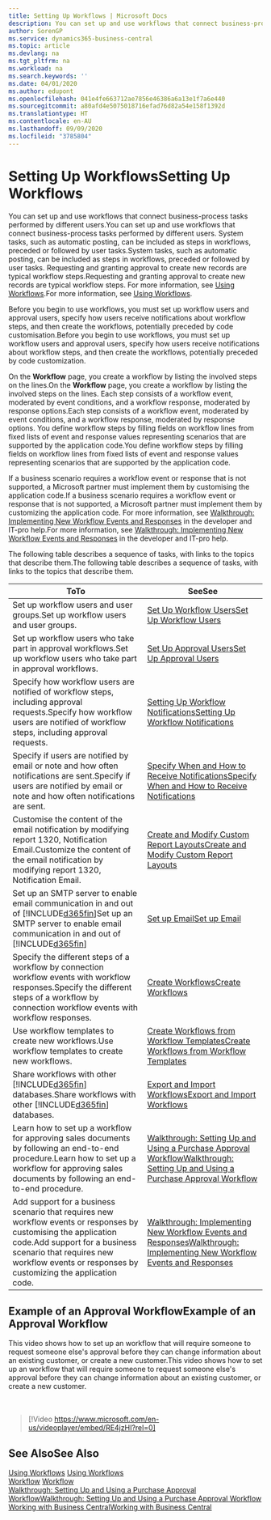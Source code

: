 ```yaml
---
title: Setting Up Workflows | Microsoft Docs
description: You can set up and use workflows that connect business-process tasks performed by different users. System tasks, such as automatic posting, can be included as steps in workflows, preceded or followed by user tasks. Requesting and granting approval to create new records are typical workflow steps.
author: SorenGP
ms.service: dynamics365-business-central
ms.topic: article
ms.devlang: na
ms.tgt_pltfrm: na
ms.workload: na
ms.search.keywords: ''
ms.date: 04/01/2020
ms.author: edupont
ms.openlocfilehash: 041e4fe663712ae7856e46386a6a13e1f7a6e440
ms.sourcegitcommit: a80afd4e5075018716efad76d82a54e158f1392d
ms.translationtype: HT
ms.contentlocale: en-AU
ms.lasthandoff: 09/09/2020
ms.locfileid: "3785804"
---
```

# <a name="setting-up-workflows"></a><span data-ttu-id="7083a-105">Setting Up Workflows</span><span class="sxs-lookup"><span data-stu-id="7083a-105">Setting Up Workflows</span></span>
<span data-ttu-id="7083a-106">You can set up and use workflows that connect business-process tasks performed by different users.</span><span class="sxs-lookup"><span data-stu-id="7083a-106">You can set up and use workflows that connect business-process tasks performed by different users.</span></span> <span data-ttu-id="7083a-107">System tasks, such as automatic posting, can be included as steps in workflows, preceded or followed by user tasks.</span><span class="sxs-lookup"><span data-stu-id="7083a-107">System tasks, such as automatic posting, can be included as steps in workflows, preceded or followed by user tasks.</span></span> <span data-ttu-id="7083a-108">Requesting and granting approval to create new records are typical workflow steps.</span><span class="sxs-lookup"><span data-stu-id="7083a-108">Requesting and granting approval to create new records are typical workflow steps.</span></span> <span data-ttu-id="7083a-109">For more information, see [Using Workflows](across-use-workflows.md).</span><span class="sxs-lookup"><span data-stu-id="7083a-109">For more information, see [Using Workflows](across-use-workflows.md).</span></span>  

 <span data-ttu-id="7083a-110">Before you begin to use workflows, you must set up workflow users and approval users, specify how users receive notifications about workflow steps, and then create the workflows, potentially preceded by code customisation.</span><span class="sxs-lookup"><span data-stu-id="7083a-110">Before you begin to use workflows, you must set up workflow users and approval users, specify how users receive notifications about workflow steps, and then create the workflows, potentially preceded by code customization.</span></span>  

 <span data-ttu-id="7083a-111">On the **Workflow** page, you create a workflow by listing the involved steps on the lines.</span><span class="sxs-lookup"><span data-stu-id="7083a-111">On the **Workflow** page, you create a workflow by listing the involved steps on the lines.</span></span> <span data-ttu-id="7083a-112">Each step consists of a workflow event, moderated by event conditions, and a workflow response, moderated by response options.</span><span class="sxs-lookup"><span data-stu-id="7083a-112">Each step consists of a workflow event, moderated by event conditions, and a workflow response, moderated by response options.</span></span> <span data-ttu-id="7083a-113">You define workflow steps by filling fields on workflow lines from fixed lists of event and response values representing scenarios that are supported by the application code.</span><span class="sxs-lookup"><span data-stu-id="7083a-113">You define workflow steps by filling fields on workflow lines from fixed lists of event and response values representing scenarios that are supported by the application code.</span></span>  

 <span data-ttu-id="7083a-114">If a business scenario requires a workflow event or response that is not supported, a Microsoft partner must implement them by customising the application code.</span><span class="sxs-lookup"><span data-stu-id="7083a-114">If a business scenario requires a workflow event or response that is not supported, a Microsoft partner must implement them by customizing the application code.</span></span> <span data-ttu-id="7083a-115">For more information, see [Walkthrough: Implementing New Workflow Events and Responses](/dynamics-nav/Walkthrough--Implementing-New-Workflow-Events-and-Responses) in the developer and IT-pro help.</span><span class="sxs-lookup"><span data-stu-id="7083a-115">For more information, see [Walkthrough: Implementing New Workflow Events and Responses](/dynamics-nav/Walkthrough--Implementing-New-Workflow-Events-and-Responses) in the developer and IT-pro help.</span></span>

 <span data-ttu-id="7083a-116">The following table describes a sequence of tasks, with links to the topics that describe them.</span><span class="sxs-lookup"><span data-stu-id="7083a-116">The following table describes a sequence of tasks, with links to the topics that describe them.</span></span>  

|<span data-ttu-id="7083a-117">**To**</span><span class="sxs-lookup"><span data-stu-id="7083a-117">**To**</span></span>|<span data-ttu-id="7083a-118">**See**</span><span class="sxs-lookup"><span data-stu-id="7083a-118">**See**</span></span>|  
|------------|-------------|  
|<span data-ttu-id="7083a-119">Set up workflow users and user groups.</span><span class="sxs-lookup"><span data-stu-id="7083a-119">Set up workflow users and user groups.</span></span>|[<span data-ttu-id="7083a-120">Set Up Workflow Users</span><span class="sxs-lookup"><span data-stu-id="7083a-120">Set Up Workflow Users</span></span>](across-how-to-set-up-workflow-users.md)|  
|<span data-ttu-id="7083a-121">Set up workflow users who take part in approval workflows.</span><span class="sxs-lookup"><span data-stu-id="7083a-121">Set up workflow users who take part in approval workflows.</span></span>|[<span data-ttu-id="7083a-122">Set Up Approval Users</span><span class="sxs-lookup"><span data-stu-id="7083a-122">Set Up Approval Users</span></span>](across-how-to-set-up-approval-users.md)|  
|<span data-ttu-id="7083a-123">Specify how workflow users are notified of workflow steps, including approval requests.</span><span class="sxs-lookup"><span data-stu-id="7083a-123">Specify how workflow users are notified of workflow steps, including approval requests.</span></span>|[<span data-ttu-id="7083a-124">Setting Up Workflow Notifications</span><span class="sxs-lookup"><span data-stu-id="7083a-124">Setting Up Workflow Notifications</span></span>](across-setting-up-workflow-notifications.md)|  
|<span data-ttu-id="7083a-125">Specify if users are notified by email or note and how often notifications are sent.</span><span class="sxs-lookup"><span data-stu-id="7083a-125">Specify if users are notified by email or note and how often notifications are sent.</span></span>|[<span data-ttu-id="7083a-126">Specify When and How to Receive Notifications</span><span class="sxs-lookup"><span data-stu-id="7083a-126">Specify When and How to Receive Notifications</span></span>](across-how-to-specify-when-and-how-to-receive-notifications.md)|  
|<span data-ttu-id="7083a-127">Customise the content of the email notification by modifying report 1320, Notification Email.</span><span class="sxs-lookup"><span data-stu-id="7083a-127">Customize the content of the email notification by modifying report 1320, Notification Email.</span></span>|[<span data-ttu-id="7083a-128">Create and Modify Custom Report Layouts</span><span class="sxs-lookup"><span data-stu-id="7083a-128">Create and Modify Custom Report Layouts</span></span>](ui-how-create-custom-report-layout.md)|  
|<span data-ttu-id="7083a-129">Set up an SMTP server to enable email communication in and out of [!INCLUDE[d365fin](includes/d365fin_md.md)]</span><span class="sxs-lookup"><span data-stu-id="7083a-129">Set up an SMTP server to enable email communication in and out of [!INCLUDE[d365fin](includes/d365fin_md.md)]</span></span>|[<span data-ttu-id="7083a-130">Set up Email</span><span class="sxs-lookup"><span data-stu-id="7083a-130">Set up Email</span></span>](admin-how-setup-email.md)|
|<span data-ttu-id="7083a-131">Specify the different steps of a workflow by connection workflow events with workflow responses.</span><span class="sxs-lookup"><span data-stu-id="7083a-131">Specify the different steps of a workflow by connection workflow events with workflow responses.</span></span>|[<span data-ttu-id="7083a-132">Create Workflows</span><span class="sxs-lookup"><span data-stu-id="7083a-132">Create Workflows</span></span>](across-how-to-create-workflows.md)|  
|<span data-ttu-id="7083a-133">Use workflow templates to create new workflows.</span><span class="sxs-lookup"><span data-stu-id="7083a-133">Use workflow templates to create new workflows.</span></span>|[<span data-ttu-id="7083a-134">Create Workflows from Workflow Templates</span><span class="sxs-lookup"><span data-stu-id="7083a-134">Create Workflows from Workflow Templates</span></span>](across-how-to-create-workflows-from-workflow-templates.md)|  
|<span data-ttu-id="7083a-135">Share workflows with other [!INCLUDE[d365fin](includes/d365fin_md.md)] databases.</span><span class="sxs-lookup"><span data-stu-id="7083a-135">Share workflows with other [!INCLUDE[d365fin](includes/d365fin_md.md)] databases.</span></span>|[<span data-ttu-id="7083a-136">Export and Import Workflows</span><span class="sxs-lookup"><span data-stu-id="7083a-136">Export and Import Workflows</span></span>](across-how-to-export-and-import-workflows.md)|  
|<span data-ttu-id="7083a-137">Learn how to set up a workflow for approving sales documents by following an end-to-end procedure.</span><span class="sxs-lookup"><span data-stu-id="7083a-137">Learn how to set up a workflow for approving sales documents by following an end-to-end procedure.</span></span>|[<span data-ttu-id="7083a-138">Walkthrough: Setting Up and Using a Purchase Approval Workflow</span><span class="sxs-lookup"><span data-stu-id="7083a-138">Walkthrough: Setting Up and Using a Purchase Approval Workflow</span></span>](walkthrough-setting-up-and-using-a-purchase-approval-workflow.md)|  
|<span data-ttu-id="7083a-139">Add support for a business scenario that requires new workflow events or responses by customising the application code.</span><span class="sxs-lookup"><span data-stu-id="7083a-139">Add support for a business scenario that requires new workflow events or responses by customizing the application code.</span></span>|[<span data-ttu-id="7083a-140">Walkthrough: Implementing New Workflow Events and Responses</span><span class="sxs-lookup"><span data-stu-id="7083a-140">Walkthrough: Implementing New Workflow Events and Responses</span></span>](/dynamics-nav/Walkthrough--Implementing-New-Workflow-Events-and-Responses)|  

## <a name="example-of-an-approval-workflow"></a><span data-ttu-id="7083a-141">Example of an Approval Workflow</span><span class="sxs-lookup"><span data-stu-id="7083a-141">Example of an Approval Workflow</span></span>
<span data-ttu-id="7083a-142">This video shows how to set up an workflow that will require someone to request someone else's approval before they can change information about an existing customer, or create a new customer.</span><span class="sxs-lookup"><span data-stu-id="7083a-142">This video shows how to set up an workflow that will require someone to request someone else's approval before they can change information about an existing customer, or create a new customer.</span></span>  
<br><br>  

> [!Video https://www.microsoft.com/en-us/videoplayer/embed/RE4jzHI?rel=0]

## <a name="see-also"></a><span data-ttu-id="7083a-143">See Also</span><span class="sxs-lookup"><span data-stu-id="7083a-143">See Also</span></span>  
 <span data-ttu-id="7083a-144">[Using Workflows](across-use-workflows.md) </span><span class="sxs-lookup"><span data-stu-id="7083a-144">[Using Workflows](across-use-workflows.md) </span></span>  
 <span data-ttu-id="7083a-145">[Workflow](across-workflow.md) </span><span class="sxs-lookup"><span data-stu-id="7083a-145">[Workflow](across-workflow.md) </span></span>  
 [<span data-ttu-id="7083a-146">Walkthrough: Setting Up and Using a Purchase Approval Workflow</span><span class="sxs-lookup"><span data-stu-id="7083a-146">Walkthrough: Setting Up and Using a Purchase Approval Workflow</span></span>](walkthrough-setting-up-and-using-a-purchase-approval-workflow.md)  
 [<span data-ttu-id="7083a-147">Working with Business Central</span><span class="sxs-lookup"><span data-stu-id="7083a-147">Working with Business Central</span></span>](ui-work-product.md)
